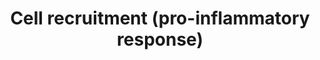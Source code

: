 ---
annotations:
- type: Pathway Ontology
  value: immune response pathway
authors:
- ReactomeTeam
- DeSl
description: Migration of immune cells is orchestrated by a fine balance of cytokine
  and chemokine responses. During Leishmania macrophage interaction, either pro inflammatory
  or anti-inflammatory cytokines are produced, having an impact in the establishment
  of infection and further clinical outcome (Navas et al. 2014). Toll like receptors,
  GPCRs such as the purinergic receptors P2YRs, complement receptor 3A and interleukin
  receptor 15 amongst others, have been associated with the production of pro inflammatory
  cytokines (Lai and Gallo 2012 & Cekic et al. 2016). A strong pro inflammatory response
  in the acute phase of the infection helps to control the parasite load when the
  recruited cells enhance microbiocidal mechanisms. However, alterations in the chemokine
  network may contribute to uncontrolled immune responses that can modulate parasite
  survival and promote or mitigate the associated immunopathology, thereby influencing
  the outcome of infection (Navas et al. 2014).  View original pathway at [http://www.reactome.org/PathwayBrowser/#DIAGRAM=9664424
  Reactome].
last-edited: 2021-01-25
organisms:
- Homo sapiens
redirect_from:
- /index.php/Pathway:WP4998
- /instance/WP4998
schema-jsonld:
- '@context': https://schema.org/
  '@id': https://wikipathways.github.io/pathways/WP4998.html
  '@type': Dataset
  creator:
    '@type': Organization
    name: WikiPathways
  description: Migration of immune cells is orchestrated by a fine balance of cytokine
    and chemokine responses. During Leishmania macrophage interaction, either pro
    inflammatory or anti-inflammatory cytokines are produced, having an impact in
    the establishment of infection and further clinical outcome (Navas et al. 2014).
    Toll like receptors, GPCRs such as the purinergic receptors P2YRs, complement
    receptor 3A and interleukin receptor 15 amongst others, have been associated with
    the production of pro inflammatory cytokines (Lai and Gallo 2012 & Cekic et al.
    2016). A strong pro inflammatory response in the acute phase of the infection
    helps to control the parasite load when the recruited cells enhance microbiocidal
    mechanisms. However, alterations in the chemokine network may contribute to uncontrolled
    immune responses that can modulate parasite survival and promote or mitigate the
    associated immunopathology, thereby influencing the outcome of infection (Navas
    et al. 2014).  View original pathway at [http://www.reactome.org/PathwayBrowser/#DIAGRAM=9664424
    Reactome].
  keywords:
  - '2xMyri-IL1A '
  - 'Mg2+ '
  - 'NLRP3 '
  - 'Asb '
  - 'Zn2+ '
  - P2RX4,7
  - 'CDP '
  - 'IL1A(1-271) '
  - 'RELA '
  - propeptides
  - NLRP3 elicitor small
  - 'TXNIP '
  - NRNAM
  - 'NFKB1(1-433) '
  - molecules:NLRP3
  - 'cytidine 5''-monophosphate '
  - 'Ca2+ '
  - CASP1(298-316)
  - PSTPIP1 trimer:Pyrin
  - NLRP3
  - Pyrin trimer
  - C3a
  - 'Myr82K-Myr83K-IL1A '
  - 'ENTPD5 '
  - 'guanosine 5''-monophosphate '
  - NT5E:Zn2+ dimer
  - TXNIP:NLRP3
  - Interleukin-1 family
  - 'NT5E '
  - 'NFKB2(1-454) '
  - 'ADP '
  - 'IL18 '
  - 'IL1A(1-112) '
  - CASP1(1-404)
  - N-terminal
  - 'ATP '
  - C3AR1
  - C3AR1:C3a
  - Thioredoxin:TXNIP
  - H2O
  - molecules
  - 'PYCARD '
  - NTPDase1:Ca2+,Mg2+
  - 'uridine 5''-monophosphate '
  - NLRP3:SUGT1:HSP90
  - CASP1(120-297)
  - AMP,GMP,CMP,UMP
  - thioredoxin:TXNIP
  - ADP,GDP,CDP,UDP
  - 'P2RX7 '
  - 'TXN '
  - ATP
  - 'CASP1(120-297) '
  - 'UDP '
  - TXN
  - NDP
  - 'SUGT1 '
  - PSTPIP1 trimer
  - SUGT1
  - ROS
  - 'IL18(1-36) '
  - oligomer
  - 'GDP '
  - HSP90AB1
  - 'IL1B '
  - oligomer:ASC
  - 'HSP90AB1 '
  - 'adenosine 5''-monophosphate '
  - Oxidized
  - '2xHC-TXN '
  - Pyrin trimer:ASC
  - PYCARD
  - CASP1(1-119)
  - 2xHC-TXN
  - CTSG
  - 'C3a '
  - 'SiO2 '
  - NLRP3 gene
  - NFkB Complex
  - 'IL1B(1-116) '
  - 'IL18(1-193) '
  - trimer
  - TXNIP
  - 'IL1B(117-269) '
  - NPTDase5:Ca2+,Mg2+
  - SUGT1:HSP90
  - 'MEFV '
  - ATP:P2RX4,7
  - 'C3AR1 '
  - Caspase-1 tetramer
  - NTP
  - 'CASP1(1-404) '
  - elicitors:NLRP3
  - 'CASP1(317-404) '
  - NMN
  - 'ENTPD1 '
  - 'P2RX4 '
  - 'NLRP3 elicitors:NLRP3 oligomer '
  - oligomer:ASC:Procaspase-1
  - Pi
  - 'HUA '
  - 'PSTPIP1 '
  - ATP:P2X4,7 trimer
  - 'IL1B(1-269) '
  - CASP1(317-404)
  - CASP1(120-197):CASP1(317-404)
  license: CC0
  name: Cell recruitment (pro-inflammatory response)
seo: CreativeWork
title: Cell recruitment (pro-inflammatory response)
wpid: WP4998
---